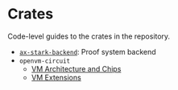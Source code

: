 # Crates

Code-level guides to the crates in the repository.

- [`ax-stark-backend`](./stark.md): Proof system backend
- `openvm-circuit`
  - [VM Architecture and Chips](./vm.md)
  - [VM Extensions](./vm-extensions.md)
